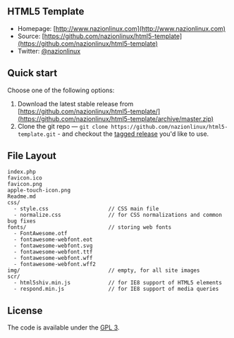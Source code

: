 ## HTML5 Template

* Homepage: [http://www.nazionlinux.com](http://www.nazionlinux.com)
* Source: [https://github.com/nazionlinux/html5-template](https://github.com/nazionlinux/html5-template)
* Twitter: [@nazionlinux](https://twitter.com/nazionlinux)


## Quick start

Choose one of the following options:

1. Download the latest stable release from
   [https://github.com/nazionlinux/html5-template/](https://github.com/nazionlinux/html5-template/archive/master.zip)
2. Clone the git repo — `git clone
   https://github.com/nazionlinux/html5-template.git` - and checkout the
   [tagged release](https://github.com/nazionlinux/html5-template/releases)
   you'd like to use.


## File Layout

    index.php
    favicon.ico
    favicon.png
    apple-touch-icon.png
    Readme.md                     
    css/  
      - style.css                   // CSS main file
      - normalize.css               // for CSS normalizations and common bug fixes
    fonts/                          // storing web fonts
      - FontAwesome.otf
      - fontawesome-webfont.eot
      - fontawesome-webfont.svg
      - fontawesome-webfont.ttf
      - fontawesome-webfont.wff
      - fontawesome-webfont.wff2
    img/                            // empty, for all site images
    scr/
      - html5shiv.min.js            // for IE8 support of HTML5 elements
      - respond.min.js              // for IE8 support of media queries


## License

The code is available under the [GPL 3](LICENSE.md).
